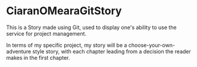 # CiaranOMearaGitStory

This is a Story made using Git, used to display one's ability to use the service for project management.

In terms of my specific project, my story will be a choose-your-own-adventure style story, with each chapter leading from a decision the reader makes in the first chapter.

